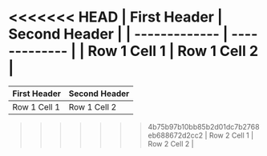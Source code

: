 <<<<<<< HEAD
| First Header  | Second Header |
| ------------- | ------------- |
| Row 1 Cell 1  | Row 1 Cell 2  |
=======
| First Header  | Second Header |
| ------------- | ------------- |
| Row 1 Cell 1  | Row 1 Cell 2  |
>>>>>>> 4b75b97b10bb85b2d01dc7b2768eb688672d2cc2
| Row 2 Cell 1  | Row 2 Cell 2  |